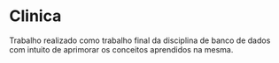 # Clinica
Trabalho realizado como trabalho final da disciplina de banco de dados com intuito de aprimorar os conceitos aprendidos na mesma.
